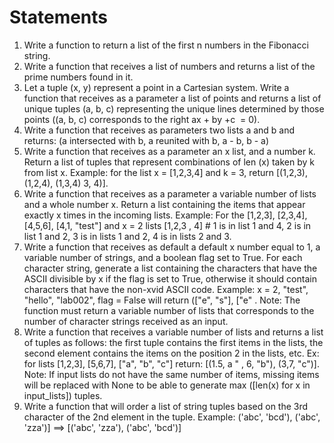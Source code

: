 # Statements
1.	Write a function to return a list of the first n numbers in the Fibonacci string.
2.	Write a function that receives a list of numbers and returns a list of the prime numbers found in it.
3.	Let a tuple (x, y) represent a point in a Cartesian system. Write a function that receives as a parameter a list of points and returns a list of unique tuples (a, b, c) representing the unique lines determined by those points ((a, b, c) corresponds to the right ax + by +c  = 0).
4.	Write a function that receives as parameters two lists a and b and returns: (a intersected with b, a reunited with b, a - b, b - a)
5.	Write a function that receives as a parameter an x list, and a number k. Return a list of tuples that represent combinations of len (x) taken by k from list x. Example: for the list x = [1,2,3,4] and k = 3, return [(1,2,3), (1,2,4), (1,3,4) 3, 4)].
6.	Write a function that receives as a parameter a variable number of lists and a whole number x. Return a list containing the items that appear exactly x times in the incoming lists. Example: For the [1,2,3], [2,3,4], [4,5,6], [4,1, "test"] and x = 2 lists [1,2,3 , 4] # 1 is in list 1 and 4, 2 is in list 1 and 2, 3 is in lists 1 and 2, 4 is in lists 2 and 3.
7.	Write a function that receives as default a default x number equal to 1, a variable number of strings, and a boolean flag set to True. For each character string, generate a list containing the characters that have the ASCII divisible by x if the flag is set to True, otherwise it should contain characters that have the non-xvid ASCII code. Example: x = 2, "test", "hello", "lab002", flag = False will return (["e", "s"], ["e" . Note: The function must return a variable number of lists that corresponds to the number of character strings received as an input.
8.	Write a function that receives a variable number of lists and returns a list of tuples as follows: the first tuple contains the first items in the lists, the second element contains the items on the position 2 in the lists, etc. Ex: for lists [1,2,3], [5,6,7], ["a", "b", "c"] return: [(1.5, a " , 6, "b"), (3,7, "c")]. Note: If input lists do not have the same number of items, missing items will be replaced with None to be able to generate max ([len(x) for x in input_lists]) tuples.
9.	Write a function that will order a list of string tuples based on the 3rd character of the 2nd element in the tuple. Example: ('abc', 'bcd'), ('abc', 'zza')] ==> [('abc', 'zza'), ('abc', 'bcd')]